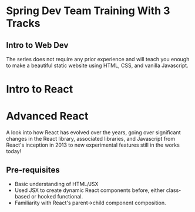 # Spring Dev Team Training With 3 Tracks

## Intro to Web Dev
The series does not require any prior experience and will teach you enough to make a beautiful static website using HTML, CSS, and vanilla Javascript. 

# Intro to React

# Advanced React

A look into how React has evolved over the years, going over significant changes in the React library, associated libraries, and Javascript from React's inception in 2013 to new experimental features still in the works today!

## Pre-requisites

- Basic understanding of HTML/JSX
- Used JSX to create dynamic React components before, either class-based or hooked functional.
- Familiarity with React's parent->child component composition.
